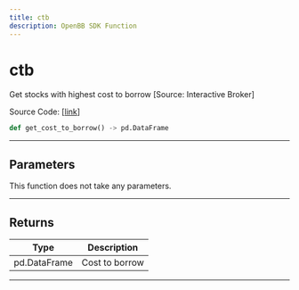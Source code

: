 ```yaml
---
title: ctb
description: OpenBB SDK Function
---
```


# ctb

Get stocks with highest cost to borrow [Source: Interactive Broker]

Source Code: [[link](https://github.com/OpenBB-finance/OpenBBTerminal/tree/main/openbb_terminal/stocks/dark_pool_shorts/ibkr_model.py#L16)]

```python
def get_cost_to_borrow() -> pd.DataFrame
```

---

## Parameters

This function does not take any parameters.

---

## Returns

| Type | Description |
| ---- | ----------- |
| pd.DataFrame | Cost to borrow |
---

